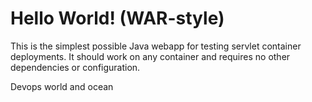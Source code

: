 Hello World! (WAR-style)
===============

This is the simplest possible Java webapp for testing servlet container deployments.  It should work on any container and requires no other dependencies or configuration.

Devops world and ocean
